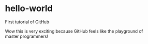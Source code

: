 # hello-world
First tutorial of GitHub

Wow this is very exciting because GitHub feels like the playground of master programmers!
